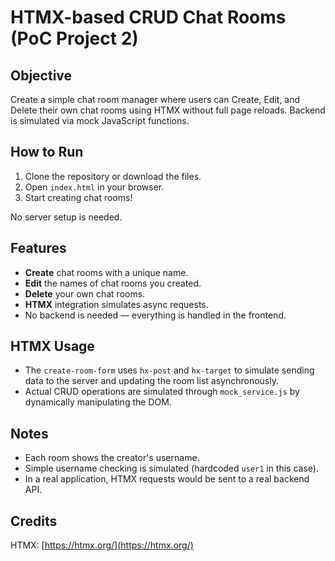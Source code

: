 # HTMX-based CRUD Chat Rooms (PoC Project 2)

## Objective
Create a simple chat room manager where users can Create, Edit, and Delete their own chat rooms using HTMX without full page reloads. Backend is simulated via mock JavaScript functions.

## How to Run
1. Clone the repository or download the files.
2. Open `index.html` in your browser.
3. Start creating chat rooms!

No server setup is needed.

## Features
- **Create** chat rooms with a unique name.
- **Edit** the names of chat rooms you created.
- **Delete** your own chat rooms.
- **HTMX** integration simulates async requests.
- No backend is needed — everything is handled in the frontend.

## HTMX Usage
- The `create-room-form` uses `hx-post` and `hx-target` to simulate sending data to the server and updating the room list asynchronously.
- Actual CRUD operations are simulated through `mock_service.js` by dynamically manipulating the DOM.

## Notes
- Each room shows the creator's username.
- Simple username checking is simulated (hardcoded `user1` in this case).
- In a real application, HTMX requests would be sent to a real backend API.

## Credits
HTMX: [https://htmx.org/](https://htmx.org/)

